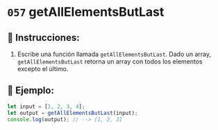 # `057` getAllElementsButLast

## 📝 Instrucciones:

1. Escribe una función llamada `getAllElementsButLast`. Dado un array, `getAllElementsButLast` retorna un array con todos los elementos excepto el último.

## 📎 Ejemplo:

```Javascript
let input = [1, 2, 3, 4];
let output = getAllElementsButLast(input);
console.log(output); // --> [1, 2, 3]
```
